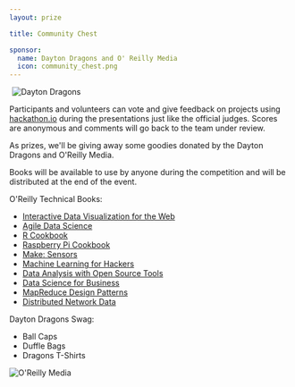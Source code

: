 ```yaml
---
layout: prize 

title: Community Chest

sponsor:
  name: Dayton Dragons and O' Reilly Media
  icon: community_chest.png
---
```


<a href="http://www.milb.com/index.jsp?sid=t459"><img class="img-responsive pull-right" src="{{ 'dragons_heater_gem.jpg' | asset_path }}" title="Dayton Dragons" style="max-height: 300px; display: inline-block; margin-left: 5px;"/></a>

Participants and volunteers can vote and give feedback on projects using [hackathon.io](http://www.hackathon.io/afrl/submissions/judge) during the presentations just like the official judges. Scores are anonymous and comments will go back to the team under review.

As prizes, we'll be giving away some goodies donated by the Dayton Dragons and O'Reilly Media.

Books will be available to use by anyone during the competition and will be distributed at the end of the event.

O'Reilly Technical Books:

* [Interactive Data Visualization for the Web](http://shop.oreilly.com/product/0636920026938.do)
* [Agile Data Science](http://shop.oreilly.com/product/0636920025054.do)
* [R Cookbook](http://shop.oreilly.com/product/9780596809164.do)
* [Raspberry Pi Cookbook](http://shop.oreilly.com/product/0636920029595.do)
* [Make: Sensors](http://shop.oreilly.com/product/0636920030317.do)
* [Machine Learning for Hackers](http://shop.oreilly.com/product/0636920018483.do)
* [Data Analysis with Open Source Tools](http://shop.oreilly.com/product/9780596802363.do)
* [Data Science for Business](http://shop.oreilly.com/product/0636920028918.do)
* [MapReduce Design Patterns](http://shop.oreilly.com/product/0636920025122.do)
* [Distributed Network Data](http://shop.oreilly.com/product/0636920028802.do)

Dayton Dragons Swag:

* Ball Caps
* Duffle Bags
* Dragons T-Shirts

<a href="http://oreilly.com"><img class="img-responsive pull-right" src="{{ 'orm_logo2.gif' | asset_path }}" title="O'Reilly Media" style="display: inline-block;"/></a>

